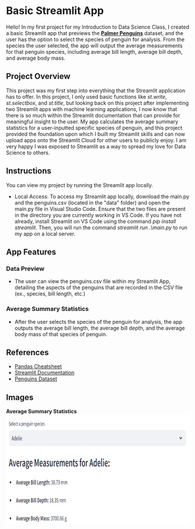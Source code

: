 # Basic Streamlit App 

Hello! In my first project for my Introduction to Data Science Class, I created a basic Streamlit app that previews the **[Palmer Penguins](https://allisonhorst.github.io/palmerpenguins/articles/intro.html)** dataset, and the user has the option to select the species of penguin for analysis.  From the species the user selected, the app will output the average measurements for that penguin species, including average bill length, average bill depth, and average body mass.

## Project Overview
This project was my first step into everything that the Streamlit application has to offer. In this project, I only used basic functions like *st.write*, *st.selectbox*, and *st.title*, but looking back on this project after implementing two Streamlit apps with machine learning applications, I now know that there is so much within the Streamlit documentation that can provide for meaningful insight to the user. My app calculates the average summary statistics for a user-inputted specific species of penguin, and this project provided the foundation upon which I built my Streamlit skills and can now upload apps onto the Streamlit Cloud for other users to publicly enjoy. I am very happy I was exposed to Streamlit as a way to spread my love for Data Science to others.

## Instructions
You can view my project by running the Streamlit app locally. 
- Local Access: To access my Streamlit app locally, download the main.py and the penguins.csv (located in the "data" folder) and open the main.py file in Visual Studio Code. Ensure that the two files are present in the directory you are currently working in VS Code. If you have not already, install Streamlit on VS Code using the command *pip install streamlit*. Then, you will run the command *streamlit run .\main.py* to run my app on a local server. 

## App Features

### Data Preview 
- The user can view the penguins.csv file within my Streamlit App, detailing the aspects of the penguins that are recorded in the CSV file (ex., species, bill length, etc.)

### Average Summary Statistics 
- After the user selects the species of the penguin for analysis, the app outputs the average bill length, the average bill depth, and the average body mass of that species of penguin.

## References 
- [Pandas Cheatsheet](https://pandas.pydata.org/Pandas_Cheat_Sheet.pdf)
- [Streamlit Documentation](https://docs.streamlit.io/)
- [Penguins Dataset](https://allisonhorst.github.io/palmerpenguins/articles/intro.html)

## Images
**Average Summary Statistics**
<img align="left" width="850" height="300" src="https://github.com/roccoperi/PERI-Data-Science-Portfolio/blob/main/basic-streamlit-app/images/output.png"> 
